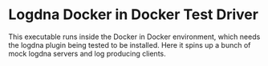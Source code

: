 # Logdna Docker in Docker Test Driver
This executable runs inside the Docker in Docker environment, which needs the logdna plugin being tested to be installed.
Here it spins up a bunch of mock logdna servers and log producing clients.

